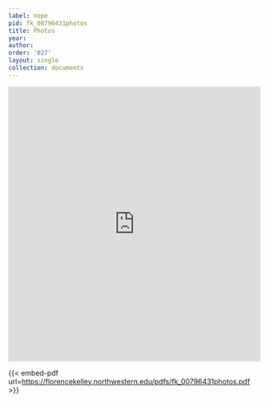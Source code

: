 ```yaml
---
label: nope
pid: fk_00796431photos
title: Photos
year:
author:
order: '027'
layout: single
collection: documents
---
```

<iframe src="https://northwestern.app.box.com/embed/s/90hyfy7gxkqq0plp9xe2a5hygninwyjw?sortColumn=date&view=list" width="100%" height="550" frameborder="0" allowfullscreen webkitallowfullscreen msallowfullscreen></iframe>


{{< embed-pdf url=https://florencekelley.northwestern.edu/pdfs/fk_00796431photos.pdf >}}